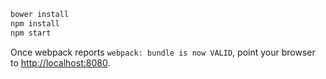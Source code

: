 ```bash
bower install
npm install
npm start
```

Once webpack reports `webpack: bundle is now VALID`, point your browser to [http://localhost:8080](http://localhost:8080/).
